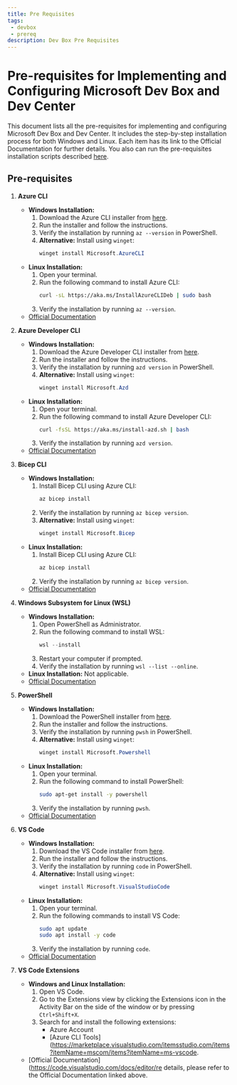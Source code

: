 ```yaml
---
title: Pre Requisites
tags: 
 - devbox
 - prereq
description: Dev Box Pre Requisites
---
```


# Pre-requisites for Implementing and Configuring Microsoft Dev Box and Dev Center

This document lists all the pre-requisites for implementing and configuring Microsoft Dev Box and Dev Center. It includes the step-by-step installation process for both Windows and Linux. Each item has its link to the Official Documentation for further details. You also can run the pre-requisites installation scripts described [here](pre-req-scripts.md).

## Pre-requisites

1. **Azure CLI**
   - **Windows Installation:**
     1. Download the Azure CLI installer from [here](https://learn.microsoft.com/en-us/cli/azure/install-azure-cli-windows).
     2. Run the installer and follow the instructions.
     3. Verify the installation by running `az --version` in PowerShell.
     4. **Alternative:** Install using `winget`:
        ```powershell
        winget install Microsoft.AzureCLI
        ```
   - **Linux Installation:**
     1. Open your terminal.
     2. Run the following command to install Azure CLI:
        ```bash
        curl -sL https://aka.ms/InstallAzureCLIDeb | sudo bash
        ```
     3. Verify the installation by running `az --version`.
   - [Official Documentation](https://learn.microsoft.com/en-us/cli/azure/)

2. **Azure Developer CLI**
   - **Windows Installation:**
     1. Download the Azure Developer CLI installer from [here](https://learn.microsoft.com/en-us/azure/developer/azure-developer-cli/install-azd).
     2. Run the installer and follow the instructions.
     3. Verify the installation by running `azd version` in PowerShell.
     4. **Alternative:** Install using `winget`:
        ```powershell
        winget install Microsoft.Azd
        ```
   - **Linux Installation:**
     1. Open your terminal.
     2. Run the following command to install Azure Developer CLI:
        ```bash
        curl -fsSL https://aka.ms/install-azd.sh | bash
        ```
     3. Verify the installation by running `azd version`.
   - [Official Documentation](https://learn.microsoft.com/en-us/azure/developer/azure-developer-cli/overview)

3. **Bicep CLI**
   - **Windows Installation:**
     1. Install Bicep CLI using Azure CLI:
        ```powershell
        az bicep install
        ```
     2. Verify the installation by running `az bicep version`.
     3. **Alternative:** Install using `winget`:
        ```powershell
        winget install Microsoft.Bicep
        ```
   - **Linux Installation:**
     1. Install Bicep CLI using Azure CLI:
        ```bash
        az bicep install
        ```
     2. Verify the installation by running `az bicep version`.
   - [Official Documentation](https://learn.microsoft.com/en-us/azure/azure-resource-manager/bicep/)

4. **Windows Subsystem for Linux (WSL)**
   - **Windows Installation:**
     1. Open PowerShell as Administrator.
     2. Run the following command to install WSL:
        ```powershell
        wsl --install
        ```
     3. Restart your computer if prompted.
     4. Verify the installation by running `wsl --list --online`.
   - **Linux Installation:** Not applicable.
   - [Official Documentation](https://learn.microsoft.com/en-us/windows/wsl/)

5. **PowerShell**
   - **Windows Installation:**
     1. Download the PowerShell installer from [here](https://learn.microsoft.com/en-us/powershell/).
     2. Run the installer and follow the instructions.
     3. Verify the installation by running `pwsh` in PowerShell.
     4. **Alternative:** Install using `winget`:
        ```powershell
        winget install Microsoft.Powershell
        ```
   - **Linux Installation:**
     1. Open your terminal.
     2. Run the following command to install PowerShell:
        ```bash
        sudo apt-get install -y powershell
        ```
     3. Verify the installation by running `pwsh`.
   - [Official Documentation](https://learn.microsoft.com/en-us/powershell/)

6. **VS Code**
   - **Windows Installation:**
     1. Download the VS Code installer from [here](https://code.visualstudio.com/Docs).
     2. Run the installer and follow the instructions.
     3. Verify the installation by running `code` in PowerShell.
     4. **Alternative:** Install using `winget`:
        ```powershell
        winget install Microsoft.VisualStudioCode
        ```
   - **Linux Installation:**
     1. Open your terminal.
     2. Run the following commands to install VS Code:
        ```bash
        sudo apt update
        sudo apt install -y code
        ```
     3. Verify the installation by running `code`.
   - [Official Documentation](https://code.visualstudio.com/Docs)

7. **VS Code Extensions**
   - **Windows and Linux Installation:**
     1. Open VS Code.
     2. Go to the Extensions view by clicking the Extensions icon in the Activity Bar on the side of the window or by pressing `Ctrl+Shift+X`.
     3. Search for and install the following extensions:
        - Azure Account
        - [Azure CLI Tools](https://marketplace.visualstudio.com/itemsstudio.com/items?itemName=mscom/items?itemName=ms-vscode.
   - [Official Documentation](https://code.visualstudio.com/docs/editor/re details, please refer to the Official Documentation linked above.
